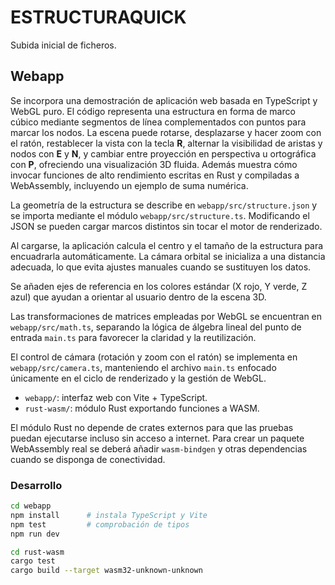# ESTRUCTURAQUICK

Subida inicial de ficheros.

## Webapp

Se incorpora una demostración de aplicación web basada en TypeScript y WebGL
puro. El código representa una estructura en forma de marco cúbico mediante
segmentos de línea complementados con puntos para marcar los nodos. La escena
puede rotarse, desplazarse y hacer zoom con el ratón, restablecer la vista con
la tecla **R**, alternar la visibilidad de aristas y nodos con **E** y **N**, y
cambiar entre proyección en perspectiva u ortográfica con **P**, ofreciendo una
visualización 3D fluida. Además muestra cómo invocar funciones de alto
rendimiento escritas en Rust y compiladas a WebAssembly, incluyendo un ejemplo
de suma numérica.


La geometría de la estructura se describe en `webapp/src/structure.json` y se
importa mediante el módulo `webapp/src/structure.ts`. Modificando el JSON se
pueden cargar marcos distintos sin tocar el motor de renderizado.

Al cargarse, la aplicación calcula el centro y el tamaño de la estructura para
encuadrarla automáticamente. La cámara orbital se inicializa a una distancia
adecuada, lo que evita ajustes manuales cuando se sustituyen los datos.

Se añaden ejes de referencia en los colores estándar (X rojo, Y verde, Z azul)
que ayudan a orientar al usuario dentro de la escena 3D.

Las transformaciones de matrices empleadas por WebGL se encuentran en
`webapp/src/math.ts`, separando la lógica de álgebra lineal del punto de
entrada `main.ts` para favorecer la claridad y la reutilización.

El control de cámara (rotación y zoom con el ratón) se implementa en
`webapp/src/camera.ts`, manteniendo el archivo `main.ts` enfocado únicamente
en el ciclo de renderizado y la gestión de WebGL.

- `webapp/`: interfaz web con Vite + TypeScript.
- `rust-wasm/`: módulo Rust exportando funciones a WASM.

El módulo Rust no depende de crates externos para que las pruebas puedan
ejecutarse incluso sin acceso a internet. Para crear un paquete WebAssembly
real se deberá añadir `wasm-bindgen` y otras dependencias cuando se disponga
de conectividad.

### Desarrollo

```bash
cd webapp
npm install      # instala TypeScript y Vite
npm test         # comprobación de tipos
npm run dev
```

```bash
cd rust-wasm
cargo test
cargo build --target wasm32-unknown-unknown
```

